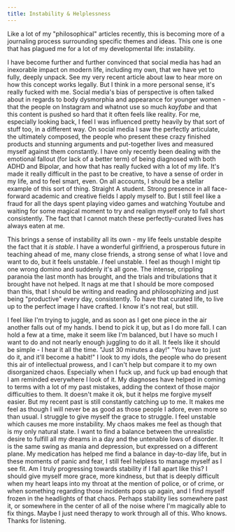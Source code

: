 ```yaml
---
title: Instability & Helplessness
---
```


Like a lot of my "philosophical" articles recently, this is becoming more of a journaling process surrounding specific themes and ideas. This one is one that has plagued me for a lot of my developmental life: instability.  

I have become further and further convinced that social media has had an inexorable impact on modern life, including my own, that we have yet to fully, deeply unpack. See my very recent article about law to hear more on how this concept works legally. But I think in a more personal sense, it's really fucked with me. Social media's bias of perspective is often talked about in regards to body dysmorphia and appearance for younger women - that the people on Instagram and whatnot use so much _kayfabe_ and that this content is pushed so hard that it often feels like reality. For me, especially looking back, I feel I was influenced pretty heavily by that sort of stuff too, in a different way. On social media I saw the perfectly articulate, the ultimately composed, the people who present these crazy finished products and stunning arguments and put-together lives and measured myself against them constantly. I have only recently been dealing with the emotional fallout (for lack of a better term) of being diagnosed with both ADHD and Bipolar, and how that has really fucked with a lot of my life. It's made it really difficult in the past to be creative, to have a sense of order in my life, and to feel smart, even. On all accounts, I should be a stellar example of this sort of thing. Straight A student. Strong presence in all face-forward academic and creative fields I apply myself to. But I still feel like a fraud for all the days spent playing video games and watching Youtube and waiting for some magical moment to try and realign myself only to fall short consistently. The fact that I cannot match these perfectly-curated lives has always eaten at me.  

This brings a sense of instability all its own - my life feels unstable despite the fact that it _is stable_. I have a wonderful girlfriend, a prosperous future in teaching ahead of me, many close friends, a strong sense of what I love and want to do, but it feels unstable. _I_ feel unstable. I feel as though I might tip one wrong domino and suddenly it's all gone. The intense, crippling paranoia the last month has brought, and the trials and tribulations that it brought have not helped. It nags at me that I should be more composed than this, that I should be writing and reading and philosophizing and just being "productive" every day, consistently. To have that curated life, to live up to the perfect image I have crafted. I know it's not real, but still.  

I feel like I'm trying to juggle, and as soon as I get one piece in the air another falls out of my hands. I bend to pick it up, but as I do more fall. I can hold a few at a time, make it seem like I'm balanced, but I have so much I want to do and not nearly enough juggling to do it all. It feels like it should be simple - I hear it all the time. "Just 30 minutes a day!" "You have to just do it, and it'll become a habit!" I look to my idols, the people who do present this air of intellectual prowess, and I can't help but compare it to my own disorganized chaos. Especially when I fuck up, and fuck up bad enough that I am reminded everywhere I look of it. My diagnoses have helped in coming to terms with a lot of my past mistakes, adding the context of those major difficulties to them. It doesn't make it ok, but it helps me forgive myself easier. But my recent past is still constantly catching up to me. It makes me feel as though I will never be as good as those people I adore, even more so than usual. I struggle to give myself the grace to struggle. I feel unstable which causes me more instability. My chaos makes me feel as though that is my only natural state. I want to find a balance between the unrealistic desire to fulfill all my dreams in a day and the untenable lows of disorder. It is the same swing as mania and depression, but expressed on a different plane. My medication has helped me find a balance in day-to-day life, but in these moments of panic and fear, I still feel helpless to manage myself as I see fit. Am I truly progressing towards stability if I fall apart like this? I should give myself more grace, more kindness, but that is deeply difficult when my heart leaps into my throat at the mention of police, or of crime, or when something regarding those incidents pops up again, and I find myself frozen in the headlights of that chaos. Perhaps stability lies somewhere past it, or somewhere in the center of all of the noise where I'm magically able to fix things. Maybe I just need therapy to work through all of this. Who knows. Thanks for listening.